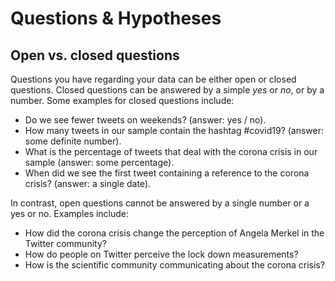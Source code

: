 # Questions & Hypotheses

## Open vs. closed questions

Questions you have regarding your data can be either open or closed questions. Closed questions can be answered by a simple _yes_ or _no_, or by a number. Some examples for closed questions include:

* Do we see fewer tweets on weekends? \(answer: yes / no\).
* How many tweets in our sample contain the hashtag \#covid19? \(answer: some definite number\).
* What is the percentage of tweets that deal with the corona crisis in our sample \(answer: some percentage\).
* When did we see the first tweet containing a reference to the corona crisis? \(answer: a single date\).

In contrast, open questions cannot be answered by a single number or a yes or no. Examples include:

* How did the corona crisis change the perception of Angela Merkel in the Twitter community?
* How do people on Twitter perceive the lock down measurements?
* How is the scientific community communicating about the corona crisis? 





